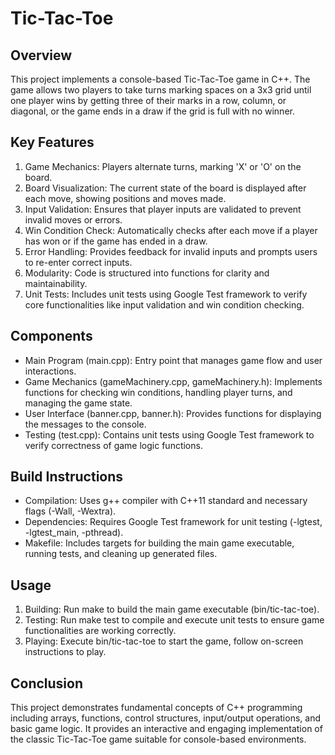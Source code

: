 #  Tic-Tac-Toe 
## Overview
This project implements a console-based Tic-Tac-Toe game in C++. The game allows two players to take turns marking spaces on a 3x3 grid until one player wins by getting three of their marks in a row, column, or diagonal, or the game ends in a draw if the grid is full with no winner.

## Key Features
1. Game Mechanics: Players alternate turns, marking 'X' or 'O' on the board.
2. Board Visualization: The current state of the board is displayed after each move, showing positions and moves made.
3. Input Validation: Ensures that player inputs are validated to prevent invalid moves or errors.
4. Win Condition Check: Automatically checks after each move if a player has won or if the game has ended in a draw.
5. Error Handling: Provides feedback for invalid inputs and prompts users to re-enter correct inputs.
6. Modularity: Code is structured into functions for clarity and maintainability.
7. Unit Tests: Includes unit tests using Google Test framework to verify core functionalities like input validation and win condition checking.
## Components
* Main Program (main.cpp): Entry point that manages game flow and user interactions.
* Game Mechanics (gameMachinery.cpp, gameMachinery.h): Implements functions for checking win conditions, handling player turns, and managing the game state.
* User Interface (banner.cpp, banner.h): Provides functions for displaying the messages to the console.
* Testing (test.cpp): Contains unit tests using Google Test framework to verify correctness of game logic functions.
## Build Instructions
* Compilation: Uses g++ compiler with C++11 standard and necessary flags (-Wall, -Wextra).
* Dependencies: Requires Google Test framework for unit testing (-lgtest, -lgtest_main, -pthread).
* Makefile: Includes targets for building the main game executable, running tests, and cleaning up generated files.
## Usage
1. Building: Run make to build the main game executable (bin/tic-tac-toe).
2. Testing: Run make test to compile and execute unit tests to ensure game functionalities are working correctly.
3. Playing: Execute bin/tic-tac-toe to start the game, follow on-screen instructions to play.
## Conclusion
This project demonstrates fundamental concepts of C++ programming including arrays, functions, control structures, input/output operations, and basic game logic. It provides an interactive and engaging implementation of the classic Tic-Tac-Toe game suitable for console-based environments.

